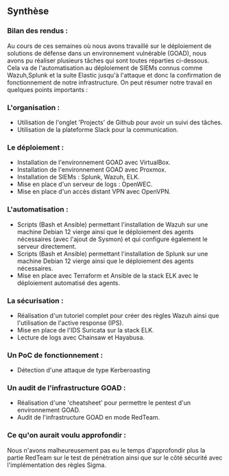 ## Synthèse

### Bilan des rendus :
Au cours de ces semaines où nous avons travaillé sur le déploiement de solutions de défense dans un environnement vulnérable (GOAD), nous avons pu réaliser plusieurs tâches qui sont toutes réparties ci-dessous. Cela va de l'automatisation au déploiement de SIEMs connus comme Wazuh,Splunk et la suite Elastic jusqu'à l'attaque et donc la confirmation de fonctionnement de notre infrastructure. On peut résumer notre travail en quelques points importants :

### L'organisation :
- Utilisation de l'onglet 'Projects' de Github pour avoir un suivi des tâches.
- Utilisation de la plateforme Slack pour la communication.

### Le déploiement :
- Installation de l'environnement GOAD avec VirtualBox.
- Installation de l'environnement GOAD avec Proxmox.
- Installation de SIEMs : Splunk, Wazuh, ELK.
- Mise en place d'un serveur de logs : OpenWEC.
- Mise en place d'un accès distant VPN avec OpenVPN.

### L'automatisation :
- Scripts (Bash et Ansible) permettant l'installation de Wazuh sur une machine Debian 12 vierge ainsi que le déploiement des agents nécessaires (avec l'ajout de Sysmon) et qui configure également le serveur directement. 
- Scripts (Bash et Ansible) permettant l'installation de Splunk sur une machine Debian 12 vierge ainsi que le déploiement des agents nécessaires.
- Mise en place avec Terraform et Ansible de la stack ELK avec le déploiement automatisé des agents.

### La sécurisation :
- Réalisation d'un tutoriel complet pour créer des règles Wazuh ainsi que l'utilisation de l'active response (IPS).
- Mise en place de l'IDS Suricata sur la stack ELK.
- Lecture de logs avec Chainsaw et Hayabusa.

### Un PoC de fonctionnement :
- Détection d'une attaque de type Kerberoasting

### Un audit de l'infrastructure GOAD :
- Réalisation d'une 'cheatsheet' pour permettre le pentest d'un environnement GOAD.
- Audit de l'infrastructure GOAD en mode RedTeam.

### Ce qu'on aurait voulu approfondir :
Nous n'avons malheureusement pas eu le temps d'approfondir plus la partie RedTeam sur le test de pénétration ainsi que sur le côté sécurité avec l'implémentation des règles Sigma.
